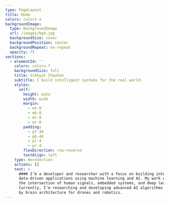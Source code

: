 ```yaml
---
type: PageLayout
title: Home
colors: colors-a
backgroundImage:
  type: BackgroundImage
  url: /images/bg4.jpg
  backgroundSize: cover
  backgroundPosition: center
  backgroundRepeat: no-repeat
  opacity: 75
sections:
  - elementId: ''
    colors: colors-f
    backgroundSize: full
    title: Vikhyat Chauhan
    subtitle: I build intelligent systems for the real world.
    styles:
      self:
        height: auto
        width: wide
        margin:
          - mt-0
          - mb-0
          - ml-0
          - mr-0
        padding:
          - pt-36
          - pb-48
          - pl-4
          - pr-4
        flexDirection: row-reverse
        textAlign: left
    type: HeroSection
    actions: []
    text: >
      #### I’m a developer and researcher with a focus on building intelligent,
      data-driven applications using machine learning and AI. My work explores
      the intersection of human signals, embedded systems, and deep learning.
      Currently, I’m researching and developing advanced AI algorithms inspired
      by brain architecture for drones and robotics.
---
```

